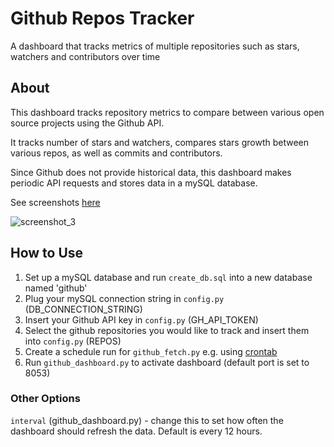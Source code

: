 # Github Repos Tracker 
 A dashboard that tracks metrics of multiple repositories such as stars, watchers and contributors over time

## About
This dashboard tracks repository metrics to compare between various open source projects using the Github API.

It tracks number of stars and watchers, compares stars growth between various repos, as well as commits and contributors.

Since Github does not provide historical data, this dashboard makes periodic API requests and stores data in a mySQL database. 

See screenshots [here](https://github.com/shirayasur/github_dashboard/tree/main/screenshots)

![screenshot_3](https://github.com/shirayasur/github_dashboard/blob/main/screenshots/screenshot_3.png)

## How to Use
1. Set up a mySQL database and run `create_db.sql` into a new database named 'github'
2. Plug your mySQL connection string in `config.py` (DB_CONNECTION_STRING)
3. Insert your Github API key in `config.py` (GH_API_TOKEN)
4. Select the github repositories you would like to track and insert them into `config.py` (REPOS)
5. Create a schedule run for `github_fetch.py` e.g. using [crontab](https://crontab.guru)
6. Run `github_dashboard.py` to activate dashboard (default port is set to 8053)

### Other Options
`interval` (github_dashboard.py) - change this to set how often the dashboard should refresh the data. Default is every 12 hours.


